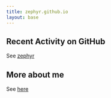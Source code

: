 ```yaml
---
title: zephyr.github.io
layout: base
---
```


## Recent Activity on GitHub
See [zephyr](http://github.com/zephyr)

## More about me
See [here](https://heidsiek.net/)

